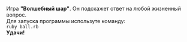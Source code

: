 Игра **"Волшебный шар"**. Он подскажет ответ на любой жизненный вопрос.  
Для запуска программы используте команду:  
`ruby ball.rb`  
**Удачи!**